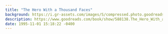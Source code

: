 ```yaml
---
title: "The Hero With a Thousand Faces"
background: https://i.gr-assets.com/images/S/compressed.photo.goodreads.com/books/1442885694l/588138._SY75_.jpg
description: https://www.goodreads.com/book/show/588138.The_Hero_With_a_Thousand_Faces
date: 1995-11-01 15:18:22 -0400
---
```

